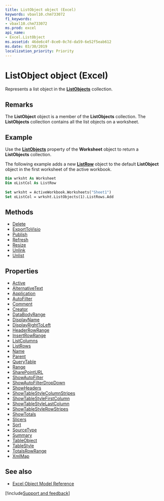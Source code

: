 ```yaml
---
title: ListObject object (Excel)
keywords: vbaxl10.chm733072
f1_keywords:
- vbaxl10.chm733072
ms.prod: excel
api_name:
- Excel.ListObject
ms.assetid: 46de6c4f-8ce0-0c7d-da59-6e52f5eab612
ms.date: 03/30/2019
localization_priority: Priority
---
```



# ListObject object (Excel)

Represents a list object in the **[ListObjects](Excel.ListObjects.md)** collection.


## Remarks

The **ListObject** object is a member of the **ListObjects** collection. The **ListObjects** collection contains all the list objects on a worksheet.


## Example

Use the **[ListObjects](Excel.Worksheet.ListObjects.md)** property of the **Worksheet** object to return a **ListObjects** collection. 

The following example adds a new **[ListRow](Excel.ListRow.md)** object to the default **ListObject** object in the first worksheet of the active workbook.

```vb
Dim wrksht As Worksheet 
Dim oListCol As ListRow 
 
Set wrksht = ActiveWorkbook.Worksheets("Sheet1") 
Set oListCol = wrksht.ListObjects(1).ListRows.Add
```


## Methods

- [Delete](Excel.ListObject.Delete.md)
- [ExportToVisio](Excel.ListObject.ExportToVisio.md)
- [Publish](Excel.ListObject.Publish.md)
- [Refresh](Excel.ListObject.Refresh.md)
- [Resize](Excel.ListObject.Resize.md)
- [Unlink](Excel.ListObject.Unlink.md)
- [Unlist](Excel.ListObject.Unlist.md)

## Properties

- [Active](Excel.ListObject.Active.md)
- [AlternativeText](Excel.ListObject.AlternativeText.md)
- [Application](Excel.ListObject.Application.md)
- [AutoFilter](Excel.ListObject.AutoFilter.md)
- [Comment](Excel.ListObject.Comment.md)
- [Creator](Excel.ListObject.Creator.md)
- [DataBodyRange](Excel.ListObject.DataBodyRange.md)
- [DisplayName](Excel.ListObject.DisplayName.md)
- [DisplayRightToLeft](Excel.ListObject.DisplayRightToLeft.md)
- [HeaderRowRange](Excel.ListObject.HeaderRowRange.md)
- [InsertRowRange](Excel.ListObject.InsertRowRange.md)
- [ListColumns](Excel.ListObject.ListColumns.md)
- [ListRows](Excel.ListObject.ListRows.md)
- [Name](Excel.ListObject.Name.md)
- [Parent](Excel.ListObject.Parent.md)
- [QueryTable](Excel.ListObject.QueryTable.md)
- [Range](Excel.ListObject.Range.md)
- [SharePointURL](Excel.ListObject.SharePointURL.md)
- [ShowAutoFilter](Excel.ListObject.ShowAutoFilter.md)
- [ShowAutoFilterDropDown](Excel.listobject.showautofilterdropdown.md)
- [ShowHeaders](Excel.ListObject.ShowHeaders.md)
- [ShowTableStyleColumnStripes](Excel.ListObject.ShowTableStyleColumnStripes.md)
- [ShowTableStyleFirstColumn](Excel.ListObject.ShowTableStyleFirstColumn.md)
- [ShowTableStyleLastColumn](Excel.ListObject.ShowTableStyleLastColumn.md)
- [ShowTableStyleRowStripes](Excel.ListObject.ShowTableStyleRowStripes.md)
- [ShowTotals](Excel.ListObject.ShowTotals.md)
- [Slicers](Excel.listobject.slicers.md)
- [Sort](Excel.ListObject.Sort.md)
- [SourceType](Excel.ListObject.SourceType.md)
- [Summary](Excel.ListObject.Summary.md)
- [TableObject](Excel.listobject.tableobject.md)
- [TableStyle](Excel.ListObject.TableStyle.md)
- [TotalsRowRange](Excel.ListObject.TotalsRowRange.md)
- [XmlMap](Excel.ListObject.XmlMap.md)


## See also

- [Excel Object Model Reference](overview/Excel/object-model.md)

[!include[Support and feedback](~/includes/feedback-boilerplate.md)]
